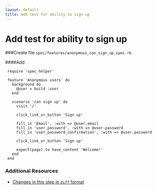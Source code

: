 ```yaml
---
layout: default
title: Add test for ability to sign up
---
```


<h1 id="main">Add test for ability to sign up</h1>


###Create file `spec/features/anonymous_can_sign_up_spec.rb`

####Add
```
 require 'spec_helper'
 
 feature 'Anonymous users' do
   background do
     @user = build :user
   end
 
   scenario 'can sign up' do
     visit '/'
 
     click_link_or_button 'Sign up'
 
     fill_in 'Email', :with => @user.email
     fill_in 'user_password', :with => @user.password
     fill_in 'user_password_confirmation', :with => @user.password
 
     click_link_or_button 'Sign up'
 
     expect(page).to have_content 'Welcome!'
   end
 end
```



### Additional Resources

* [Changes in this step in `diff` format](https://github.com/software-academy/devise_bdd/commit/915ca0e085c847aaea93f2fa5f821fca6723c48c)

